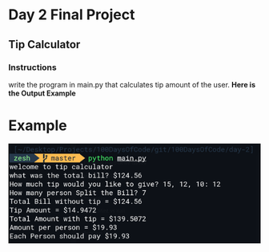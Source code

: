 # Day 2 Final Project 
## Tip Calculator
### Instructions
write the program in main.py that calculates tip amount of the user.
**Here is the Output Example**
# Example
![Example](main.png)

